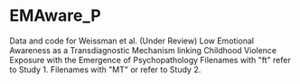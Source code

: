 # EMAware_P
Data and code for Weissman et al. (Under Review) Low Emotional Awareness as a Transdiagnostic Mechanism linking Childhood Violence Exposure with the Emergence of Psychopathology
Filenames with "ft" refer to Study 1.
Filenames with "MT" or refer to Study 2.
